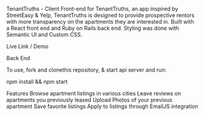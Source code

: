 TenantTruths - Client
Front-end for TenantTruths, an app inspired by StreetEasy & Yelp, TenantTruths is designed to provide prospective rentors with more transparency on the apartments they are interested in. Built with a React front end and Ruby on Rails back end. Styling was done with Semantic UI and Custom CSS.

Live Link / Demo

Back End

To use, fork and clonethis repository, & start api server and run:

npm install && npm start

Features
Browse apartment listings in various cities
Leave reviews on apartments you previously leased
Upload Photos of your previous apartment
Save favorite listings
Apply to listings through EmailJS integration
